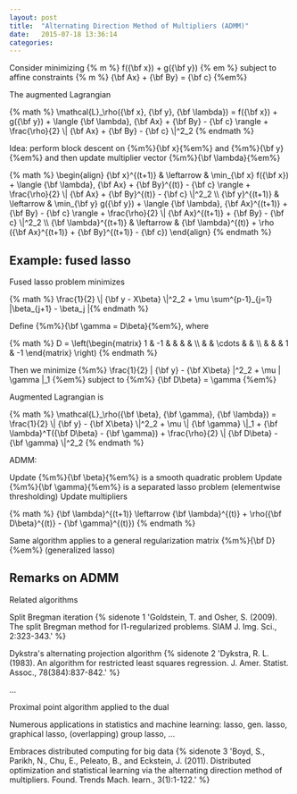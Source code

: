 ```yaml
---
layout: post
title:  "Alternating Direction Method of Multipliers (ADMM)"
date:   2015-07-18 13:36:14
categories:
---
```


Consider minimizing {% m %} f({\bf x}) + g({\bf y}) {% em %} subject to affine constraints {% m %} {\bf Ax} + {\bf By} = {\bf c} {%em%}

The augmented Lagrangian

<p>{% math %} \mathcal{L}_\rho({\bf x}, {\bf y}, {\bf \lambda}) = f({\bf x}) + g({\bf y}) + \langle {\bf \lambda}, {\bf Ax} + {\bf By} - {\bf c} \rangle + \frac{\rho}{2} \| {\bf Ax} + {\bf By} - {\bf c} \|^2_2 {% endmath %}</p>

Idea: perform block descent on {%m%}{\bf x}{%em%} and {%m%}{\bf y}{%em%} and then update multiplier vector {%m%}{\bf \lambda}{%em%} 

<p>{% math %}
\begin{align}
{\bf x}^{(t+1)}       & \leftarrow & \min_{\bf x} f({\bf x}) + \langle {\bf \lambda}, {\bf Ax} + {\bf By}^{(t)} - {\bf c} \rangle + \frac{\rho}{2} \| {\bf Ax} + {\bf By}^{(t)} - {\bf c} \|^2_2 \\
{\bf y}^{(t+1)}       & \leftarrow & \min_{\bf y} g({\bf y}) + \langle {\bf \lambda}, {\bf Ax}^{(t+1)} + {\bf By} - {\bf c} \rangle + \frac{\rho}{2} \| {\bf Ax}^{(t+1)} + {\bf By} - {\bf c} \|^2_2 \\
{\bf \lambda}^{(t+1)} & \leftarrow & {\bf \lambda}^{(t)} + \rho ({\bf Ax}^{(t+1)} + {\bf By}^{(t+1)} - {\bf c})
\end{align}
{% endmath %}</p>

## Example: fused lasso

Fused lasso problem minimizes

<p>{% math %} \frac{1}{2} \| {\bf y - X\beta} \|^2_2 + \mu \sum^{p-1}_{j=1} |\beta_{j+1} - \beta_j |{% endmath %}</p>

Define {%m%}{\bf \gamma = D\beta}{%em%}, where

<p>{% math %}
D = \left(\begin{matrix}
1 & -1 & &      &   & \\
  &    & \cdots &   & \\
  &    &        & 1 & -1 
\end{matrix}
\right)
{% endmath %}</p>

Then we minimize {%m%} \frac{1}{2} \| {\bf y} - {\bf X\beta} \|^2_2 + \mu \| \gamma \|_1 {%em%} subject to {%m%} {\bf D\beta} = \gamma {%em%}

Augmented Lagrangian is

<p>{% math %}
\mathcal{L}_\rho({\bf \beta}, {\bf \gamma}, {\bf \lambda}) = \frac{1}{2} \| {\bf y} - {\bf X\beta} \|^2_2 + \mu \| {\bf \gamma} \|_1 + {\bf \lambda}^T({\bf D\beta} - {\bf \gamma}) + \frac{\rho}{2} \| {\bf D\beta} - {\bf \gamma} \|^2_2
{% endmath %}</p>

ADMM:

Update {%m%}{\bf \beta}{%em%} is a smooth quadratic problem
Update {%m%}{\bf \gamma}{%em%} is a separated lasso problem (elementwise thresholding)
Update multipliers

<p>{% math %}
{\bf \lambda}^{(t+1)} \leftarrow {\bf \lambda}^{(t)} + \rho({\bf D\beta}^{(t)} - {\bf \gamma}^{(t)}) 
{% endmath %}</p>

Same algorithm applies to a general regularization matrix {%m%}{\bf D}{%em%} (generalized lasso)

## Remarks on ADMM

Related algorithms

Split Bregman iteration {% sidenote 1 'Goldstein, T. and Osher, S. (2009). The split Bregman method for l1-regularized problems. SIAM J. Img. Sci., 2:323-343.' %}

Dykstra's alternating projection algorithm {% sidenote 2 'Dykstra, R. L. (1983). An algorithm for restricted least squares regression. J. Amer. Statist. Assoc., 78(384):837-842.' %}

...

Proximal point algorithm applied to the dual

Numerous applications in statistics and machine learning: lasso, gen. lasso, graphical lasso, (overlapping) group lasso, ...

Embraces distributed computing for big data {% sidenote 3 'Boyd, S., Parikh, N., Chu, E., Peleato, B., and Eckstein, J. (2011). Distributed optimization and statistical learning via the alternating direction method of multipliers. Found. Trends Mach. learn., 3(1):1-122.' %}